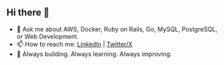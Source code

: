 ## Hi there 👋

- 💬 Ask me about AWS, Docker, Ruby on Rails, Go, MySQL, PostgreSQL, or Web Development.
- 📫 How to reach me: [LinkedIn](https://linkedin.com/in/prashantrajan/) | [Twitter/X](https://x.com/prashantrajan)
- 🚀 Always building. Always learning. Always improving.  
